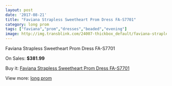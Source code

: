 ```yaml
---
layout: post
date: '2017-08-21'
title: "Faviana Strapless Sweetheart Prom Dress FA-S7701"
category: long prom
tags: ["faviana","prom","dresses","beaded","evening"]
image: http://img.transblink.com/24007-thickbox_default/faviana-strapless-sweetheart-prom-dress-fa-s7701.jpg
---
```

Faviana Strapless Sweetheart Prom Dress FA-S7701

On Sales: **$381.99**
<a href="https://www.transblink.com/en/long-prom/7613-faviana-strapless-sweetheart-prom-dress-fa-s7701.html"><amp-img layout="responsive" width="600" height="600" src="//img.transblink.com/24007-thickbox_default/faviana-strapless-sweetheart-prom-dress-fa-s7701.jpg" alt="Faviana Strapless Sweetheart Prom Dress FA-S7701 0" /></a>
<a href="https://www.transblink.com/en/long-prom/7613-faviana-strapless-sweetheart-prom-dress-fa-s7701.html"><amp-img layout="responsive" width="600" height="600" src="//img.transblink.com/24010-thickbox_default/faviana-strapless-sweetheart-prom-dress-fa-s7701.jpg" alt="Faviana Strapless Sweetheart Prom Dress FA-S7701 1" /></a>
<a href="https://www.transblink.com/en/long-prom/7613-faviana-strapless-sweetheart-prom-dress-fa-s7701.html"><amp-img layout="responsive" width="600" height="600" src="//img.transblink.com/24009-thickbox_default/faviana-strapless-sweetheart-prom-dress-fa-s7701.jpg" alt="Faviana Strapless Sweetheart Prom Dress FA-S7701 2" /></a>
<a href="https://www.transblink.com/en/long-prom/7613-faviana-strapless-sweetheart-prom-dress-fa-s7701.html"><amp-img layout="responsive" width="600" height="600" src="//img.transblink.com/24008-thickbox_default/faviana-strapless-sweetheart-prom-dress-fa-s7701.jpg" alt="Faviana Strapless Sweetheart Prom Dress FA-S7701 3" /></a>

Buy it: [Faviana Strapless Sweetheart Prom Dress FA-S7701](https://www.transblink.com/en/long-prom/7613-faviana-strapless-sweetheart-prom-dress-fa-s7701.html "Faviana Strapless Sweetheart Prom Dress FA-S7701")

View more: [long prom](https://www.transblink.com/en/58-long-prom "long prom")